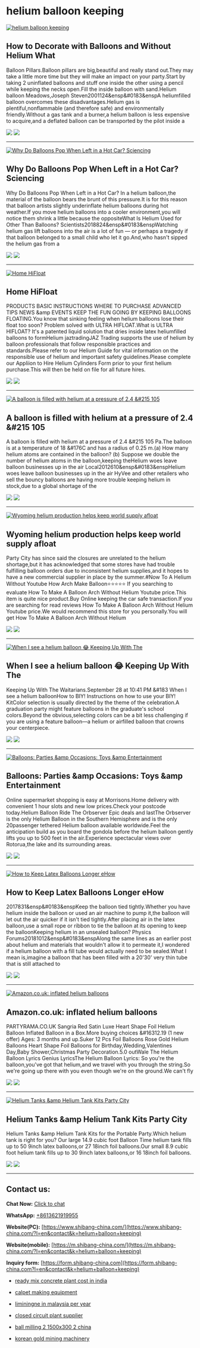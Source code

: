 # helium balloon keeping

<a href="https://swt.shibang-china.com/?l=en&img&k=helium+balloon+keeping" target="_blank">![helium balloon keeping](http://static.shibang-china.com/all-800x300/621.jpg)</a>

## How to Decorate with Balloons and Without Helium What
Balloon Pillars.Balloon pillars are big,beautiful and really stand out.They may take a little more time but they will make an impact on your party.Start by taking 2 uninflated balloons and stuff one inside the other using a pencil while keeping the necks open.Fill the inside balloon with sand.Helium balloon Meadows,Joseph Steven2001124&ensp&#0183&enspA heliumfilled balloon overcomes these disadvantages.Helium gas is plentiful,nonflammable (and therefore safe) and environmentally friendly.Without a gas tank and a burner,a helium balloon is less expensive to acquire,and a deflated balloon can be transported by the pilot inside a


<a href="https://whatsapp.shibangsoft.com/WhatsApp.php" target="_blank" title="WhatsApp">![](http://static.shibang-china.com/icon/whatsapp.png)</a> <a href="https://swt.shibang-china.com/?l=en&icon&k=helium+balloon+keeping" target="_blank">![](http://static.shibang-china.com/icon/chat-en.png)</a>

---

<a href="https://swt.shibang-china.com/?l=en&img&k=helium+balloon+keeping" target="_blank">![Why Do Balloons Pop When Left in a Hot Car? Sciencing](http://static.shibang-china.com/all-800x300/501.jpg)</a>

## Why Do Balloons Pop When Left in a Hot Car? Sciencing
Why Do Balloons Pop When Left in a Hot Car? In a helium balloon,the material of the balloon bears the brunt of this pressure.It is for this reason that balloon artists slightly underinflate helium balloons during hot weather.If you move helium balloons into a cooler environment,you will notice them shrink a little because the oppositeWhat Is Helium Used for Other Than Balloons? Scientists2018824&ensp&#0183&enspWatching helium gas lift balloons into the air is a lot of fun — or perhaps a tragedy if that balloon belonged to a small child who let it go.And,who hasn't sipped the helium gas from a


<a href="https://whatsapp.shibangsoft.com/WhatsApp.php" target="_blank" title="WhatsApp">![](http://static.shibang-china.com/icon/whatsapp.png)</a> <a href="https://swt.shibang-china.com/?l=en&icon&k=helium+balloon+keeping" target="_blank">![](http://static.shibang-china.com/icon/chat-en.png)</a>

---

<a href="https://swt.shibang-china.com/?l=en&img&k=helium+balloon+keeping" target="_blank">![Home HiFloat](http://static.shibang-china.com/all-800x300/1180.jpg)</a>

## Home HiFloat
PRODUCTS BASIC INSTRUCTIONS WHERE TO PURCHASE ADVANCED TIPS NEWS &amp EVENTS KEEP THE FUN GOING BY KEEPING BALLOONS FLOATING.You know that sinking feeling when helium balloons lose their float too soon? Problem solved with ULTRA HIFLOAT.What is ULTRA HIFLOAT? It's a patented liquid solution that dries inside latex heliumfilled balloons to formHelium jaztradingJAZ Trading supports the use of helium by balloon professionals that follow responsible practices and standards.Please refer to our Helium Guide for vital information on the responsible use of helium and important safety guidelines.Please complete our Appliion to Hire Helium Cylinders Form prior to your first helium purchase.This will then be held on file for all future hires.


<a href="https://whatsapp.shibangsoft.com/WhatsApp.php" target="_blank" title="WhatsApp">![](http://static.shibang-china.com/icon/whatsapp.png)</a> <a href="https://swt.shibang-china.com/?l=en&icon&k=helium+balloon+keeping" target="_blank">![](http://static.shibang-china.com/icon/chat-en.png)</a>

---

<a href="https://swt.shibang-china.com/?l=en&img&k=helium+balloon+keeping" target="_blank">![A balloon is filled with helium at a pressure of 2.4 &#215 105](http://static.shibang-china.com/all-800x300/373.jpg)</a>

## A balloon is filled with helium at a pressure of 2.4 &#215 105
A balloon is filled with helium at a pressure of 2.4 &#215 105 Pa.The balloon is at a temperature of 18 &#176C and has a radius of 0.25 m.(a) How many helium atoms are contained in the balloon? (b) Suppose we double the number of helium atoms in the balloon,keeping theHelium woes leave balloon businesses up in the air Local2012610&ensp&#0183&enspHelium woes leave balloon businesses up in the air HyVee and other retailers who sell the bouncy balloons are having more trouble keeping helium in stock,due to a global shortage of the


<a href="https://whatsapp.shibangsoft.com/WhatsApp.php" target="_blank" title="WhatsApp">![](http://static.shibang-china.com/icon/whatsapp.png)</a> <a href="https://swt.shibang-china.com/?l=en&icon&k=helium+balloon+keeping" target="_blank">![](http://static.shibang-china.com/icon/chat-en.png)</a>

---

<a href="https://swt.shibang-china.com/?l=en&img&k=helium+balloon+keeping" target="_blank">![Wyoming helium production helps keep world supply afloat](http://static.shibang-china.com/all-800x300/1238.jpg)</a>

## Wyoming helium production helps keep world supply afloat
Party City has since said the closures are unrelated to the helium shortage,but it has acknowledged that some stores have had trouble fulfilling balloon orders due to inconsistent helium supplies,and it hopes to have a new commercial supplier in place by the summer.#Now To A Helium Without Youtube How Arch Make Balloon⭐️⭐️⭐️⭐️⭐️ If you searching to evaluate How To Make A Balloon Arch Without Helium Youtube price.This item is quite nice product.Buy Online keeping the car safe transaction.If you are searching for read reviews How To Make A Balloon Arch Without Helium Youtube price.We would recommend this store for you personally.You will get How To Make A Balloon Arch Without Helium


<a href="https://whatsapp.shibangsoft.com/WhatsApp.php" target="_blank" title="WhatsApp">![](http://static.shibang-china.com/icon/whatsapp.png)</a> <a href="https://swt.shibang-china.com/?l=en&icon&k=helium+balloon+keeping" target="_blank">![](http://static.shibang-china.com/icon/chat-en.png)</a>

---

<a href="https://swt.shibang-china.com/?l=en&img&k=helium+balloon+keeping" target="_blank">![When I see a helium balloon 😂 Keeping Up With The](http://static.shibang-china.com/all-800x300/1307.jpg)</a>

## When I see a helium balloon 😂 Keeping Up With The
Keeping Up With The Waitarians.September 28 at 10:41 PM &#183 When I see a helium balloonHow to BIY! Instructions on how to use your BIY! KitColor selection is usually directed by the theme of the celebration.A graduation party might feature balloons in the graduate's school colors.Beyond the obvious,selecting colors can be a bit less challenging if you are using a feature balloon—a helium or airfilled balloon that crowns your centerpiece.


<a href="https://whatsapp.shibangsoft.com/WhatsApp.php" target="_blank" title="WhatsApp">![](http://static.shibang-china.com/icon/whatsapp.png)</a> <a href="https://swt.shibang-china.com/?l=en&icon&k=helium+balloon+keeping" target="_blank">![](http://static.shibang-china.com/icon/chat-en.png)</a>

---

<a href="https://swt.shibang-china.com/?l=en&img&k=helium+balloon+keeping" target="_blank">![Balloons: Parties &amp Occasions: Toys &amp Entertainment](http://static.shibang-china.com/all-800x300/421.jpg)</a>

## Balloons: Parties &amp Occasions: Toys &amp Entertainment
Online supermarket shopping is easy at Morrisons.Home delivery with convenient 1 hour slots and new low prices.Check your postcode today.Helium Balloon Ride The Orbserver Epic deals and lastThe Orbserver is the only Helium Balloon in the Southern Hemisphere and is the only 20passenger tethered Helium balloon available worldwide.Feel the anticipation build as you board the gondola before the helium balloon gently lifts you up to 500 feet in the air.Experience spectacular views over Rotorua,the lake and its surrounding areas.


<a href="https://whatsapp.shibangsoft.com/WhatsApp.php" target="_blank" title="WhatsApp">![](http://static.shibang-china.com/icon/whatsapp.png)</a> <a href="https://swt.shibang-china.com/?l=en&icon&k=helium+balloon+keeping" target="_blank">![](http://static.shibang-china.com/icon/chat-en.png)</a>

---

<a href="https://swt.shibang-china.com/?l=en&img&k=helium+balloon+keeping" target="_blank">![How to Keep Latex Balloons Longer eHow](http://static.shibang-china.com/all-800x300/526.jpg)</a>

## How to Keep Latex Balloons Longer eHow
2017831&ensp&#0183&enspKeep the balloon tied tightly.Whether you have helium inside the balloon or used an air machine to pump it,the balloon will let out the air quicker if it isn't tied tightly.After placing air in the latex balloon,use a small rope or ribbon to tie the balloon at its opening to keep the balloonKeeping helium in an unsealed balloon? Physics Forums20181012&ensp&#0183&enspAlong the same lines as an earlier post about helium and materials that wouldn't allow it to permeate it,I wondered if a helium balloon with a fill tube would actually need to be sealed.What I mean is,imagine a balloon that has been filled with a 20'30' very thin tube that is still attached to


<a href="https://whatsapp.shibangsoft.com/WhatsApp.php" target="_blank" title="WhatsApp">![](http://static.shibang-china.com/icon/whatsapp.png)</a> <a href="https://swt.shibang-china.com/?l=en&icon&k=helium+balloon+keeping" target="_blank">![](http://static.shibang-china.com/icon/chat-en.png)</a>

---

<a href="https://swt.shibang-china.com/?l=en&img&k=helium+balloon+keeping" target="_blank">![Amazon.co.uk: inflated helium balloons](http://static.shibang-china.com/all-800x300/1260.jpg)</a>

## Amazon.co.uk: inflated helium balloons
PARTYRAMA.CO.UK Sangria Red Satin Luxe Heart Shape Foil Helium Balloon Inflated Balloon in a Box.More buying choices &#16312.19 (1 new offer) Ages: 3 months and up.Suker 12 Pcs Foil Balloons Rose Gold Helium Balloons Heart Shape Foil Balloons for Birthday,Wedding,Valentines Day,Baby Shower,Christmas Party Decoration.5.0 outWale The Helium Balloon Lyrics Genius LyricsThe Helium Balloon Lyrics: So you're the balloon,you've got that helium,and we travel with you through the string.So we're going up there with you even though we're on the ground.We can't fly


<a href="https://whatsapp.shibangsoft.com/WhatsApp.php" target="_blank" title="WhatsApp">![](http://static.shibang-china.com/icon/whatsapp.png)</a> <a href="https://swt.shibang-china.com/?l=en&icon&k=helium+balloon+keeping" target="_blank">![](http://static.shibang-china.com/icon/chat-en.png)</a>

---

<a href="https://swt.shibang-china.com/?l=en&img&k=helium+balloon+keeping" target="_blank">![Helium Tanks &amp Helium Tank Kits Party City](http://static.shibang-china.com/all-800x300/1394.jpg)</a>

## Helium Tanks &amp Helium Tank Kits Party City
Helium Tanks &amp Helium Tank Kits for the Portable Party.Which helium tank is right for you? Our large 14.9 cubic foot Balloon Time helium tank fills up to 50 9inch latex balloons,or 27 18inch foil balloons.Our small 8.9 cubic foot helium tank fills up to 30 9inch latex balloons,or 16 18inch foil balloons.

<a href="https://whatsapp.shibangsoft.com/WhatsApp.php" target="_blank" title="WhatsApp">![](http://static.shibang-china.com/icon/whatsapp.png)</a> <a href="https://swt.shibang-china.com/?l=en&icon&k=helium+balloon+keeping" target="_blank">![](http://static.shibang-china.com/icon/chat-en.png)</a>

---
## Contact us:

**Chat Now:** [Click to chat](https://swt.shibang-china.com?l=en&contact&k=helium+balloon+keeping)

**WhatsApp:**  [+8613621919955](https://whatsapp.shibangsoft.com/WhatsApp.php)

**Website(PC):** [https://www.shibang-china.com/](https://www.shibang-china.com/?l=en&contact&k=helium+balloon+keeping)

**Website(mobile):** [https://m.shibang-china.com/](https://m.shibang-china.com/?l=en&contact&k=helium+balloon+keeping)

**Inquiry form:** [https://form.shibang-china.com](https://form.shibang-china.com?l=en&contact&k=helium+balloon+keeping)

* [ready mix concrete plant cost in india](../115/ready%20mix%20concrete%20plant%20cost%20in%20india.md)

* [calpet making equipment](../118/calpet%20making%20equipment.md)

* [liminingne in malaysia per year](../118/liminingne%20in%20malaysia%20per%20year.md)

* [closed circuit plant supplier](../114/closed%20circuit%20plant%20supplier.md)

* [ball milling 2 1500x300 2 china](../121/ball%20milling%202%201500x300%202%20china.md)

* [korean gold mining machinery](../115/korean%20gold%20mining%20machinery.md)